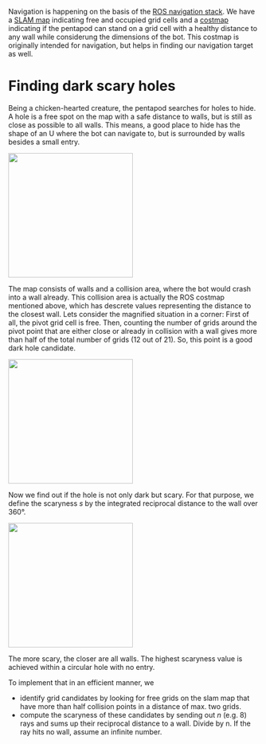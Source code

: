 Navigation is happening on the basis of the [ROS navigation stack](http://wiki.ros.org/navigation). We have a [SLAM map](http://wiki.ros.org/hector_slam) indicating free and occupied grid cells and a [costmap](http://wiki.ros.org/costmap_2d) indicating if the pentapod can stand on a grid cell with a healthy distance to any wall while considerung the dimensions of the bot. This costmap is originally intended for navigation, but helps in finding our navigation target as well.


# Finding dark scary holes

Being a chicken-hearted creature, the pentapod searches for holes to hide. A hole is a free spot on the map with a safe distance to walls, but is still as close as possible to all walls. This means, a good place to hide has the shape of an U where the bot can navigate to, but is surrounded by walls besides a small entry. 

<img width="250"  src="../images/navigation-find-dark-holes-candidates.png"/>  

The map consists of walls and a collision area, where the bot would crash into a wall already. This collision area is actually the ROS costmap mentioned above, which has descrete values representing the distance to the closest wall. Lets consider the magnified situation in a corner: First of all, the pivot grid cell is free. Then, counting  the number of grids around the pivot point that are either close or already in collision with a wall gives more than half of the total number of grids (12 out of 21). So, this point is a good dark hole candidate.

<img width="250"  src="../images/navigation-find-dark-holes.png"/>  

Now we find out if the hole is not only dark but scary. For that purpose, we define the scaryness *s* by the integrated reciprocal distance to the wall over 360°.  

<img width="250"  src="../images/scaryness-formula.png"/>  

The more scary, the closer are all walls. The highest scaryness value is achieved within a circular hole with no entry.

To implement that in an efficient manner, we
- identify grid candidates by looking for free grids on the slam map that have more than half collision points in a distance of max. two grids.
- compute the scaryness of these candidates by sending out *n* (e.g. 8) rays and sums up their reciprocal distance to a wall. Divide by n. If the ray hits no wall, assume an infinite number.

